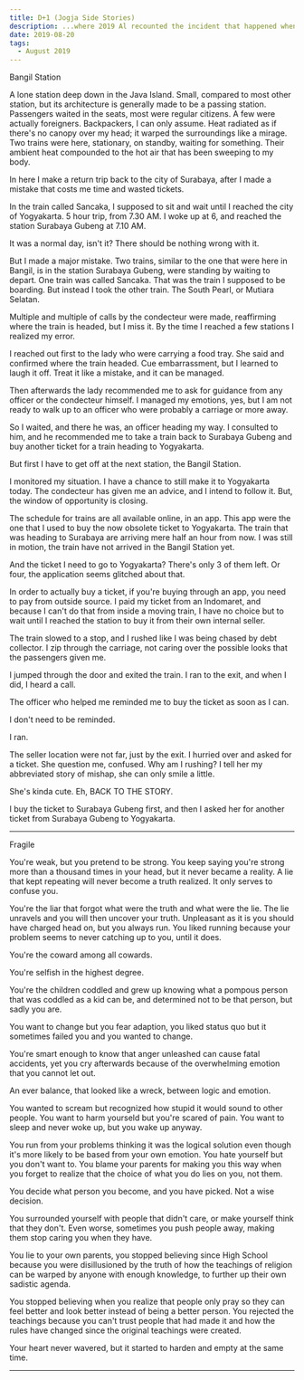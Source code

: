 ```yaml
---
title: D+1 (Jogja Side Stories)
description: ...where 2019 Al recounted the incident that happened when he went backpacking to Jogja, and lamentation about Fragility.
date: 2019-08-20
tags:
  - August 2019
---
```

Bangil Station

A lone station deep down in the Java Island. Small, compared to most other station, but its architecture is generally made to be a passing station. Passengers waited in the seats, most were regular citizens. A few were actually foreigners. Backpackers, I can only assume. Heat radiated as if there's no canopy over my head; it warped the surroundings like a mirage. Two trains were here, stationary, on standby, waiting for something. Their ambient heat compounded to the hot air that has been sweeping to my body.

In here I make a return trip back to the city of Surabaya, after I made a mistake that costs me time and wasted tickets.

In the train called Sancaka, I supposed to sit and wait until I reached the city of Yogyakarta. 5 hour trip, from 7.30 AM. I woke up at 6, and reached the station Surabaya Gubeng at 7.10 AM. 

It was a normal day, isn't it? There should be nothing wrong with it.

But I made a major mistake. Two trains, similar to the one that were here in Bangil, is in the station Surabaya Gubeng, were standing by waiting to depart. One train was called Sancaka. That was the train I supposed to be boarding. But instead I took the other train. The South Pearl, or Mutiara Selatan.

Multiple and multiple of calls by the condecteur were made, reaffirming where the train is headed, but I miss it. By the time I reached a few stations I realized my error.

I reached out first to the lady who were carrying a food tray. She said and confirmed where the train headed. Cue embarrassment, but I learned to laugh it off. Treat it like a mistake, and it can be managed.

Then afterwards the lady recommended me to ask for guidance from any officer or the condecteur himself. I managed my emotions, yes, but I am not ready to walk up to an officer who were probably a carriage or more away.

So I waited, and there he was, an officer heading my way. I consulted to him, and he recommended me to take a train back to Surabaya Gubeng and buy another ticket for a train heading to Yogyakarta.

But first I have to get off at the next station, the Bangil Station.

I monitored my situation. I have a chance to still make it to Yogyakarta today. The condecteur has given me an advice, and I intend to follow it. But, the window of opportunity is closing. 

The schedule for trains are all available online, in an app. This app were the one that I used to buy the now obsolete ticket to Yogyakarta. The train that was heading to Surabaya are arriving mere half an hour from now. I was still in motion, the train have not arrived in the Bangil Station yet.

And the ticket I need to go to Yogyakarta? There's only 3 of them left. Or four, the application seems glitched about that.

In order to actually buy a ticket, if you're buying through an app, you need to pay from outside source. I paid my ticket from an Indomaret, and because I can't do that from inside a moving train, I have no choice but to wait until I reached the station to buy it from their own internal seller. 

The train slowed to a stop, and I rushed like I was being chased by debt collector. I zip through the carriage, not caring over the possible looks that the passengers given me.

I jumped through the door and exited the train. I ran to the exit, and when I did, I heard a call.

The officer who helped me reminded me to buy the ticket as soon as I can.

I don't need to be reminded.

I ran.

The seller location were not far, just by the exit. I hurried over and asked for a ticket. She question me, confused. Why am I rushing? I tell her my abbreviated story of mishap, she can only smile a little.

She's kinda cute. Eh, BACK TO THE STORY.

I buy the ticket to Surabaya Gubeng first, and then I asked her for another ticket from Surabaya Gubeng to Yogyakarta.

----
Fragile


You're weak, but you pretend to be strong. You keep saying you're strong more than a thousand times in your head, but it never became a reality. A lie that kept repeating will never become a truth realized. It only serves to confuse you. 

You're the liar that forgot what were the truth and what were the lie. The lie unravels and you will then uncover your truth. Unpleasant as it is you should have charged head on, but you always run. You liked running because your problem seems to never catching up to you, until it does. 

You're the coward among all cowards. 

You're selfish in the highest degree. 

You're the children coddled and grew up knowing what a pompous person that was coddled as a kid can be, and determined not to be that person, but sadly you are. 

You want to change but you fear adaption, you liked status quo but it sometimes failed you and you wanted to change. 

You're smart enough to know that anger unleashed can cause fatal accidents, yet you cry afterwards because of the overwhelming emotion that you cannot let out. 

An ever balance, that looked like a wreck, between logic and emotion. 

You wanted to scream but recognized how stupid it would sound to other people. You want to harm yourseld but you're scared of pain. You want to sleep and never woke up, but you wake up anyway. 

You run from your problems thinking it was the logical solution even though it's more likely to be based from your own emotion. You hate yourself but you don't want to. You blame your parents for making you this way when you forget to realize that the choice of what you do lies on you, not them. 

You decide what person you become, and you have picked. Not a wise decision. 

You surrounded yourself with people that didn't care, or make yourself think that they don't. Even worse, sometimes you push people away, making them stop caring you when they have. 

You lie to your own parents, you stopped believing since High School because  you were disillusioned by the truth of how the teachings of religion can be warped by anyone with enough knowledge, to further up their own sadistic agenda. 

You stopped believing when you realize that people only pray so they can feel better and look better instead of being a better person. You rejected the teachings because you can't trust people that had made it and how the rules have changed since the original teachings were created. 

Your heart never wavered, but it started to harden and empty at the same time. 


---


